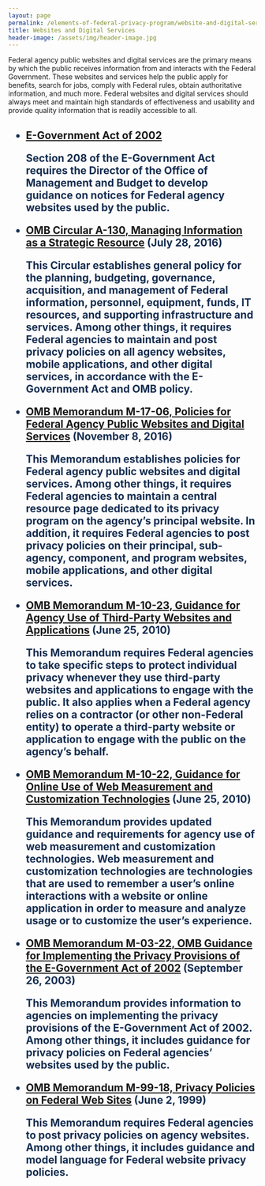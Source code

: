 ```yaml
---
layout: page
permalink: /elements-of-federal-privacy-program/website-and-digital-services/
title: Websites and Digital Services
header-image: /assets/img/header-image.jpg
---
```


Federal agency public websites and digital services are the primary means by which the public receives information from and interacts with the Federal Government. These websites and services help the public apply for benefits, search for jobs, comply with Federal rules, obtain authoritative information, and much more. Federal websites and digital services should always meet and maintain high standards of effectiveness and usability and provide quality information that is readily accessible to all.

<h2 class="font-sans-lg text-gray-70" style="color:#162E51"Related Laws, Policies, and Resources:</h2>


* [E-Government Act of 2002](https://www.congress.gov/107/plaws/publ347/PLAW-107publ347.pdf)

    Section 208 of the E-Government Act requires the Director of the Office of Management and Budget to develop guidance on notices for Federal agency websites used by the public.
* [OMB Circular A-130, Managing Information as a Strategic Resource](https://www.whitehouse.gov/sites/whitehouse.gov/files/omb/circulars/A130/a130revised.pdf) (July 28, 2016)

    This Circular establishes general policy for the planning, budgeting, governance, acquisition, and management of Federal information, personnel, equipment, funds, IT resources, and supporting infrastructure and services. Among other things, it requires Federal agencies to maintain and post privacy policies on all agency websites, mobile applications, and other digital services, in accordance with the E-Government Act and OMB policy.
* [OMB Memorandum M-17-06, Policies for Federal Agency Public Websites and Digital Services](https://www.whitehouse.gov/sites/whitehouse.gov/files/omb/memoranda/2017/m-17-06.pdf) (November 8, 2016)

    This Memorandum establishes policies for Federal agency public websites and digital services. Among other things, it requires Federal agencies to maintain a central resource page dedicated to its privacy program on the agency’s principal website. In addition, it requires Federal agencies to post privacy policies on their principal, sub-agency, component, and program websites, mobile applications, and other digital services.
* [OMB Memorandum M-10-23, Guidance for Agency Use of Third-Party Websites and Applications](https://www.whitehouse.gov/sites/whitehouse.gov/files/omb/memoranda/2010/m10-23.pdf) (June 25, 2010)

    This Memorandum requires Federal agencies to take specific steps to protect individual privacy whenever they use third-party websites and applications to engage with the public. It also applies when a Federal agency relies on a contractor (or other non-Federal entity) to operate a third-party website or application to engage with the public on the agency’s behalf.
* [OMB Memorandum M-10-22, Guidance for Online Use of Web Measurement and Customization Technologies](https://www.whitehouse.gov/sites/whitehouse.gov/files/omb/memoranda/2010/m10-22.pdf) (June 25, 2010)

    This Memorandum provides updated guidance and requirements for agency use of web measurement and customization technologies. Web measurement and customization technologies are technologies that are used to remember a user’s online interactions with a website or online application in order to measure and analyze usage or to customize the user’s experience.
* [OMB Memorandum M-03-22, OMB Guidance for Implementing the Privacy Provisions of the E-Government Act of 2002](https://www.whitehouse.gov/sites/whitehouse.gov/files/omb/memoranda/2003/m03_22.pdf) (September 26, 2003)

    This Memorandum provides information to agencies on implementing the privacy provisions of the E-Government Act of 2002. Among other things, it includes guidance for privacy policies on Federal agencies’ websites used by the public.
* [OMB Memorandum M-99-18, Privacy Policies on Federal Web Sites](https://www.whitehouse.gov/sites/whitehouse.gov/files/omb/assets/OMB/inforeg/computer_amendments1991.pdf) (June 2, 1999)

    This Memorandum requires Federal agencies to post privacy policies on agency websites. Among other things, it includes guidance and model language for Federal website privacy policies.
